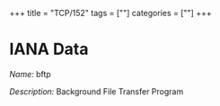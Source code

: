 +++
title = "TCP/152"
tags = [""]
categories = [""]
+++

# IANA Data

_Name:_ bftp

_Description:_ Background File Transfer Program

